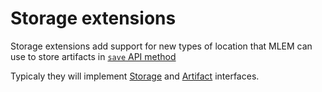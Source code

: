 # Storage extensions

Storage extensions add support for new types of location that MLEM can use to
store artifacts in [`save` API method](/doc/api-reference/save)

Typicaly they will implement [Storage](/doc/object-reference/mlem-abcs#storage)
and [Artifact](/doc/object-reference/mlem-abcs#artifact) interfaces.
